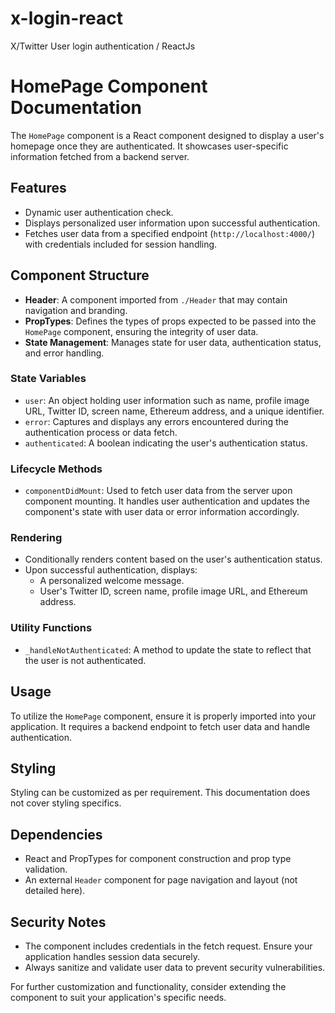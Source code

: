 # x-login-react
X/Twitter User login authentication / ReactJs
# HomePage Component Documentation

The `HomePage` component is a React component designed to display a user's homepage once they are authenticated. It showcases user-specific information fetched from a backend server.

## Features

- Dynamic user authentication check.
- Displays personalized user information upon successful authentication.
- Fetches user data from a specified endpoint (`http://localhost:4000/`) with credentials included for session handling.

## Component Structure

- **Header**: A component imported from `./Header` that may contain navigation and branding.
- **PropTypes**: Defines the types of props expected to be passed into the `HomePage` component, ensuring the integrity of user data.
- **State Management**: Manages state for user data, authentication status, and error handling.

### State Variables

- `user`: An object holding user information such as name, profile image URL, Twitter ID, screen name, Ethereum address, and a unique identifier.
- `error`: Captures and displays any errors encountered during the authentication process or data fetch.
- `authenticated`: A boolean indicating the user's authentication status.

### Lifecycle Methods

- `componentDidMount`: Used to fetch user data from the server upon component mounting. It handles user authentication and updates the component's state with user data or error information accordingly.

### Rendering

- Conditionally renders content based on the user's authentication status.
- Upon successful authentication, displays:
  - A personalized welcome message.
  - User's Twitter ID, screen name, profile image URL, and Ethereum address.

### Utility Functions

- `_handleNotAuthenticated`: A method to update the state to reflect that the user is not authenticated.

## Usage

To utilize the `HomePage` component, ensure it is properly imported into your application. It requires a backend endpoint to fetch user data and handle authentication.

## Styling

Styling can be customized as per requirement. This documentation does not cover styling specifics.

## Dependencies

- React and PropTypes for component construction and prop type validation.
- An external `Header` component for page navigation and layout (not detailed here).

## Security Notes

- The component includes credentials in the fetch request. Ensure your application handles session data securely.
- Always sanitize and validate user data to prevent security vulnerabilities.

For further customization and functionality, consider extending the component to suit your application's specific needs.
